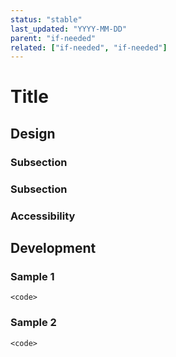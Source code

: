 ```yaml
---
status: "stable"
last_updated: "YYYY-MM-DD"
parent: "if-needed"
related: ["if-needed", "if-needed"]
---
```


# Title

## Design

### Subsection

### Subsection

### Accessibility

## Development

### Sample 1

```
<code>
```

### Sample 2

```
<code>
```

